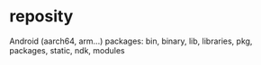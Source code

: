 # reposity
Android (aarch64, arm...) packages: bin, binary, lib, libraries, pkg, packages, static, ndk, modules
